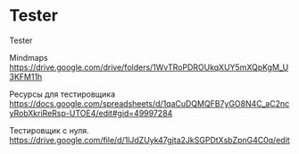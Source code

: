 # Tester
Tester

Mindmaps
https://drive.google.com/drive/folders/1WvTRoPDROUkqXUY5mXQpKgM_U3KFM11h

Ресурсы для тестировщика
https://docs.google.com/spreadsheets/d/1qaCuDQMQFB7yGO8N4C_aC2ncyRobXkriReRsp-UTOE4/edit#gid=49997284

Тестировщик с нуля.
https://drive.google.com/file/d/1lJdZUyk47gjta2JkSGPDtXsbZpnG4C0q/edit

